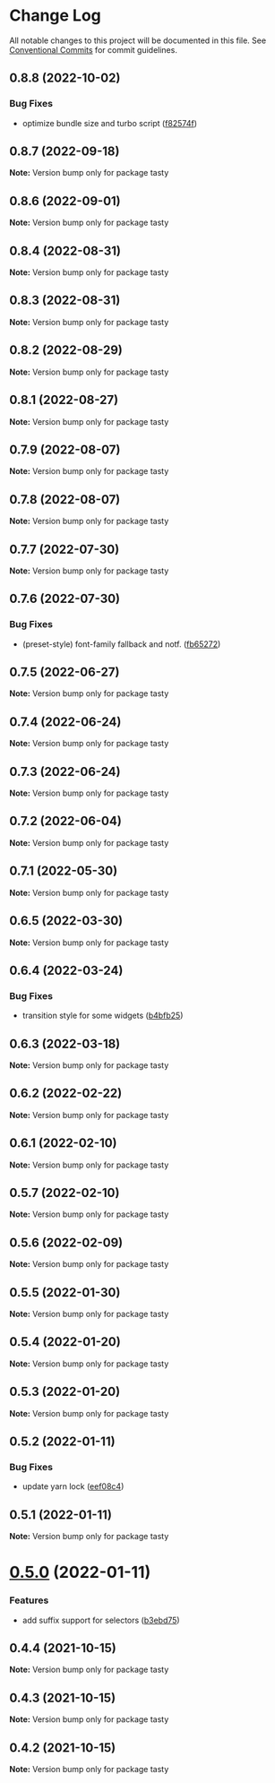 # Change Log

All notable changes to this project will be documented in this file.
See [Conventional Commits](https://conventionalcommits.org) for commit guidelines.

## 0.8.8 (2022-10-02)

### Bug Fixes

- optimize bundle size and turbo script ([f82574f](https://github.com/OutpostHQ/tasty/commit/f82574f9c26611d9469754af10da1199faadd58d))

## 0.8.7 (2022-09-18)

**Note:** Version bump only for package tasty

## 0.8.6 (2022-09-01)

**Note:** Version bump only for package tasty

## 0.8.4 (2022-08-31)

**Note:** Version bump only for package tasty

## 0.8.3 (2022-08-31)

**Note:** Version bump only for package tasty

## 0.8.2 (2022-08-29)

**Note:** Version bump only for package tasty

## 0.8.1 (2022-08-27)

**Note:** Version bump only for package tasty

## 0.7.9 (2022-08-07)

**Note:** Version bump only for package tasty

## 0.7.8 (2022-08-07)

**Note:** Version bump only for package tasty

## 0.7.7 (2022-07-30)

**Note:** Version bump only for package tasty

## 0.7.6 (2022-07-30)

### Bug Fixes

- (preset-style) font-family fallback and notf. ([fb65272](https://github.com/OutpostHQ/tasty/commit/fb652720514e75331638be980c85d3cc5f49614b))

## 0.7.5 (2022-06-27)

**Note:** Version bump only for package tasty

## 0.7.4 (2022-06-24)

**Note:** Version bump only for package tasty

## 0.7.3 (2022-06-24)

**Note:** Version bump only for package tasty

## 0.7.2 (2022-06-04)

**Note:** Version bump only for package tasty

## 0.7.1 (2022-05-30)

**Note:** Version bump only for package tasty

## 0.6.5 (2022-03-30)

**Note:** Version bump only for package tasty

## 0.6.4 (2022-03-24)

### Bug Fixes

- transition style for some widgets ([b4bfb25](https://github.com/OutpostHQ/tasty/commit/b4bfb25f989e693374a63dea3e074c2d657efadb))

## 0.6.3 (2022-03-18)

**Note:** Version bump only for package tasty

## 0.6.2 (2022-02-22)

**Note:** Version bump only for package tasty

## 0.6.1 (2022-02-10)

**Note:** Version bump only for package tasty

## 0.5.7 (2022-02-10)

**Note:** Version bump only for package tasty

## 0.5.6 (2022-02-09)

**Note:** Version bump only for package tasty

## 0.5.5 (2022-01-30)

**Note:** Version bump only for package tasty

## 0.5.4 (2022-01-20)

**Note:** Version bump only for package tasty

## 0.5.3 (2022-01-20)

**Note:** Version bump only for package tasty

## 0.5.2 (2022-01-11)

### Bug Fixes

- update yarn lock ([eef08c4](https://github.com/OutpostHQ/tasty/commit/eef08c497e09376966846079465459fc9efa6603))

## 0.5.1 (2022-01-11)

**Note:** Version bump only for package tasty

# [0.5.0](https://github.com/OutpostHQ/tasty/compare/v0.4.4...v0.5.0) (2022-01-11)

### Features

- add suffix support for selectors ([b3ebd75](https://github.com/OutpostHQ/tasty/commit/b3ebd75cefc25ff4325fc72e01db51687bbb1476))

## 0.4.4 (2021-10-15)

**Note:** Version bump only for package tasty

## 0.4.3 (2021-10-15)

**Note:** Version bump only for package tasty

## 0.4.2 (2021-10-15)

**Note:** Version bump only for package tasty
